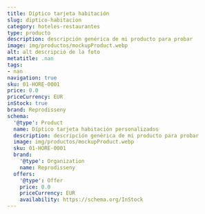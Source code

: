 ```yaml
---
title: Díptico tarjeta habitación
slug: diptico-habitacion
category: hoteles-restaurantes
type: producto
description: descripción genérica de mi producto para probar
image: img/productos/mockupProduct.webp
alt: alt descripció de la foto
metatitle: .nan
tags:
- nan
navigation: true
sku: 01-HORE-0001
price: 0.0
priceCurrency: EUR
inStock: true
brand: Reprodisseny
schema:
  '@type': Product
  name: Díptico tarjeta habitación personalizados
  description: descripción genérica de mi producto para probar
  image: img/productos/mockupProduct.webp
  sku: 01-HORE-0001
  brand:
    '@type': Organization
    name: Reprodisseny
  offers:
    '@type': Offer
    price: 0.0
    priceCurrency: EUR
    availability: https://schema.org/InStock
---
```

